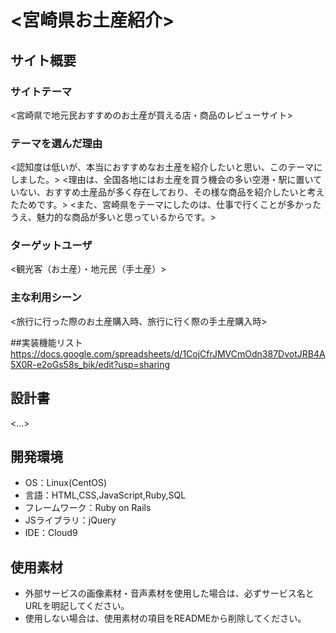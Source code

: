 # <宮崎県お土産紹介>

## サイト概要
### サイトテーマ
<宮崎県で地元民おすすめのお土産が買える店・商品のレビューサイト>

### テーマを選んだ理由
<認知度は低いが、本当におすすめなお土産を紹介したいと思い、このテーマにしました。>
<理由は、全国各地にはお土産を買う機会の多い空港・駅に置いていない、おすすめ土産品が多く存在しており、その様な商品を紹介したいと考えたためです。>
<また、宮崎県をテーマにしたのは、仕事で行くことが多かったうえ、魅力的な商品が多いと思っているからです。>

### ターゲットユーザ
<観光客（お土産）・地元民（手土産）>

### 主な利用シーン
<旅行に行った際のお土産購入時、旅行に行く際の手土産購入時>

##実装機能リスト
<https://docs.google.com/spreadsheets/d/1CojCfrJMVCmOdn387DvotJRB4A5X0R-e2oGs58s_bik/edit?usp=sharing>

## 設計書
<...>

## 開発環境
- OS：Linux(CentOS)
- 言語：HTML,CSS,JavaScript,Ruby,SQL
- フレームワーク：Ruby on Rails
- JSライブラリ：jQuery
- IDE：Cloud9

## 使用素材
- 外部サービスの画像素材・音声素材を使用した場合は、必ずサービス名とURLを明記してください。
- 使用しない場合は、使用素材の項目をREADMEから削除してください。